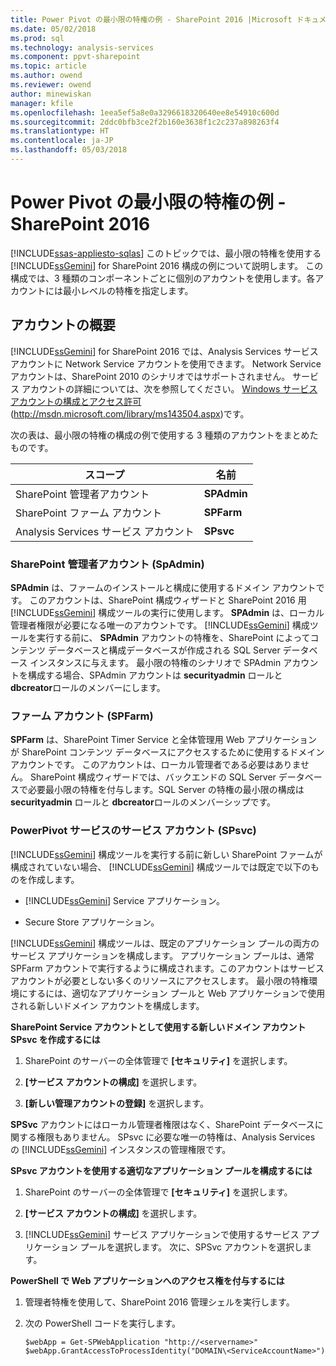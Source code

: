 ```yaml
---
title: Power Pivot の最小限の特権の例 - SharePoint 2016 |Microsoft ドキュメント
ms.date: 05/02/2018
ms.prod: sql
ms.technology: analysis-services
ms.component: ppvt-sharepoint
ms.topic: article
ms.author: owend
ms.reviewer: owend
author: minewiskan
manager: kfile
ms.openlocfilehash: 1eea5ef5a8e0a3296618320640ee8e54910c600d
ms.sourcegitcommit: 2ddc0bfb3ce2f2b160e3638f1c2c237a898263f4
ms.translationtype: HT
ms.contentlocale: ja-JP
ms.lasthandoff: 05/03/2018
---
```

# <a name="power-pivot-minimum-privilege-example---sharepoint-2016"></a>Power Pivot の最小限の特権の例 - SharePoint 2016
[!INCLUDE[ssas-appliesto-sqlas](../../../includes/ssas-appliesto-sqlas.md)]
  このトピックでは、最小限の特権を使用する [!INCLUDE[ssGemini](../../../includes/ssgemini-md.md)] for SharePoint 2016 構成の例について説明します。 この構成では、3 種類のコンポーネントごとに個別のアカウントを使用します。各アカウントには最小レベルの特権を指定します。  
  
## <a name="summary-of-accounts"></a>アカウントの概要  
 [!INCLUDE[ssGemini](../../../includes/ssgemini-md.md)] for SharePoint 2016 では、Analysis Services サービス アカウントに Network Service アカウントを使用できます。 Network Service アカウントは、SharePoint 2010 のシナリオではサポートされません。 サービス アカウントの詳細については、次を参照してください。 [Windows サービス アカウントの構成とアクセス許可](http://msdn.microsoft.com/library/ms143504.aspx)(http://msdn.microsoft.com/library/ms143504.aspx)です。  
  
 次の表は、最小限の特権の構成の例で使用する 3 種類のアカウントをまとめたものです。  
  
|スコープ|名前|  
|-----------|----------|  
|SharePoint 管理者アカウント|**SPAdmin**|  
|SharePoint ファーム アカウント|**SPFarm**|  
|Analysis Services サービス アカウント|**SPsvc**|  
  
### <a name="the-sharepoint-administrator-account-spadmin"></a>SharePoint 管理者アカウント (SpAdmin)  
 **SPAdmin** は、ファームのインストールと構成に使用するドメイン アカウントです。 このアカウントは、SharePoint 構成ウィザードと SharePoint 2016 用 [!INCLUDE[ssGemini](../../../includes/ssgemini-md.md)] 構成ツールの実行に使用します。 **SPAdmin** は、ローカル管理者権限が必要になる唯一のアカウントです。 [!INCLUDE[ssGemini](../../../includes/ssgemini-md.md)] 構成ツールを実行する前に、 **SPAdmin** アカウントの特権を、SharePoint によってコンテンツ データベースと構成データベースが作成される SQL Server データベース インスタンスに与えます。 最小限の特権のシナリオで SPAdmin アカウントを構成する場合、SPAdmin アカウントは **securityadmin** ロールと **dbcreator**ロールのメンバーにします。  
  
### <a name="the-farm-account-spfarm"></a>ファーム アカウント (SPFarm)  
 **SPFarm** は、SharePoint Timer Service と全体管理用 Web アプリケーションが SharePoint コンテンツ データベースにアクセスするために使用するドメイン アカウントです。 このアカウントは、ローカル管理者である必要はありません。 SharePoint 構成ウィザードでは、バックエンドの SQL Server データベースで必要最小限の特権を付与します。SQL Server の特権の最小限の構成は **securityadmin** ロールと **dbcreator**ロールのメンバーシップです。  
  
### <a name="the-service-account-for-power-pivot-service-spsvc"></a>PowerPivot サービスのサービス アカウント (SPsvc)  
 [!INCLUDE[ssGemini](../../../includes/ssgemini-md.md)] 構成ツールを実行する前に新しい SharePoint ファームが構成されていない場合、 [!INCLUDE[ssGemini](../../../includes/ssgemini-md.md)] 構成ツールでは既定で以下のものを作成します。  
  
-   [!INCLUDE[ssGemini](../../../includes/ssgemini-md.md)] Service アプリケーション。  
  
-   Secure Store アプリケーション。  
  
 [!INCLUDE[ssGemini](../../../includes/ssgemini-md.md)] 構成ツールは、既定のアプリケーション プールの両方のサービス アプリケーションを構成します。 アプリケーション プールは、通常 SPFarm アカウントで実行するように構成されます。このアカウントはサービス アカウントが必要としない多くのリソースにアクセスします。 最小限の特権環境にするには、適切なアプリケーション プールと Web アプリケーションで使用される新しいドメイン アカウントを構成します。  
  
 **SharePoint Service アカウントとして使用する新しいドメイン アカウント SPsvc を作成するには**  
  
1.  SharePoint のサーバーの全体管理で **[セキュリティ]** を選択します。  
  
2.  **[サービス アカウントの構成]** を選択します。  
  
3.  **[新しい管理アカウントの登録]** を選択します。  
  
 **SPSvc** アカウントにはローカル管理者権限はなく、SharePoint データベースに関する権限もありません。 SPsvc に必要な唯一の特権は、Analysis Services の [!INCLUDE[ssGemini](../../../includes/ssgemini-md.md)] インスタンスの管理権限です。  
  
 **SPsvc アカウントを使用する適切なアプリケーション プールを構成するには**  
  
1.  SharePoint のサーバーの全体管理で **[セキュリティ]** を選択します。  
  
2.  **[サービス アカウントの構成]** を選択します。  
  
3.  [!INCLUDE[ssGemini](../../../includes/ssgemini-md.md)] サービス アプリケーションで使用するサービス アプリケーション プールを選択します。 次に、SPSvc アカウントを選択します。  
  
 **PowerShell で Web アプリケーションへのアクセス権を付与するには**  
  
1.  管理者特権を使用して、SharePoint 2016 管理シェルを実行します。  
  
2.  次の PowerShell コードを実行します。  
  
    ```  
    $webApp = Get-SPWebApplication "http://<servername>"  
    $webApp.GrantAccessToProcessIdentity("DOMAIN\<ServiceAccountName>")  
  
    ```  
  
  
